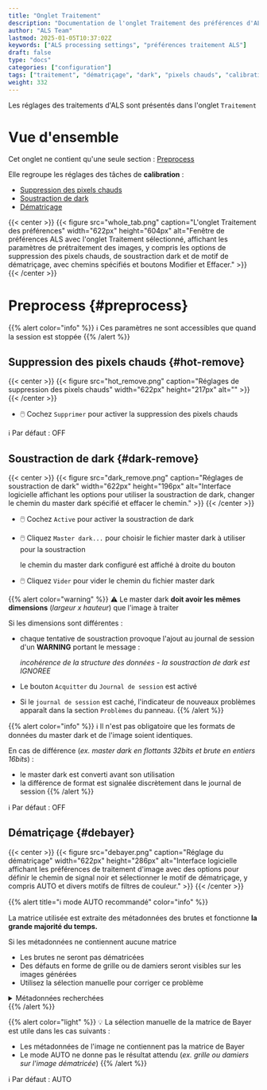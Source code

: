 ```yaml
---
title: "Onglet Traitement"
description: "Documentation de l'onglet Traitement des préférences d'ALS"
author: "ALS Team"
lastmod: 2025-01-05T10:37:02Z
keywords: ["ALS processing settings", "préférences traitement ALS"]
draft: false
type: "docs"
categories: ["configuration"]
tags: ["traitement", "dématriçage", "dark", "pixels chauds", "calibration"]
weight: 332
---
```


Les réglages des traitements d'ALS sont présentés dans l'onglet `Traitement`

<div class="row">
<div class="col-md-6">

# Vue d'ensemble

Cet onglet ne contient qu'une seule section : [Preprocess](#preprocess)

Elle regroupe les réglages des tâches de **calibration** :
- [Suppression des pixels chauds](#hot-remove)
- [Soustraction de dark](#dark-remove)
- [Dématriçage](#debayer)

</div>
<div class="col-md-6 d-flex align-items-center justify-content-center">
{{< center >}}
{{< figure src="whole_tab.png"
caption="L'onglet Traitement des préférences"
width="622px"
height="604px"
alt="Fenêtre de préférences ALS avec l'onglet Traitement sélectionné, affichant les paramètres de prétraitement des images, y compris les options de suppression des pixels chauds, de soustraction dark et de motif de dématriçage, avec chemins spécifiés et boutons Modifier et Effacer." >}}
{{< /center >}}

</div>
</div>

# Preprocess {#preprocess}

{{% alert color="info" %}}
ℹ️ Ces paramètres ne sont accessibles que quand la session est stoppée
{{% /alert %}}

## Suppression des pixels chauds {#hot-remove}

{{< center >}}
{{< figure src="hot_remove.png"
caption="Réglages de suppression des pixels chauds"
width="622px"
height="217px"
alt="" >}}
{{< /center >}}

- 🖱️ Cochez `Supprimer` pour activer la suppression des pixels chauds

ℹ️ Par défaut : OFF

## Soustraction de dark {#dark-remove}

{{< center >}}
{{< figure src="dark_remove.png"
caption="Réglages de soustraction de dark"
width="622px"
height="196px"
alt="Interface logicielle affichant les options pour utiliser la soustraction de dark, changer le chemin du master dark spécifié et effacer le chemin." >}}
{{< /center >}}

- 🖱️ Cochez `Active` pour activer la soustraction de dark
- 🖱️ Cliquez `Master dark...` pour choisir le fichier master dark à utiliser pour la soustraction

  le chemin du master dark configuré est affiché à droite du bouton
- 🖱️ Cliquez `Vider` pour vider le chemin du fichier master dark

{{% alert color="warning" %}}
⚠️ Le master dark **doit avoir les mêmes dimensions** (_largeur x hauteur_) que l'image à traiter

Si les dimensions sont différentes :
- chaque tentative de soustraction provoque l'ajout au journal de session d'un **WARNING** portant le message :

  _incohérence de la structure des données - la soustraction de dark est IGNOREE_
- Le bouton `Acquitter` du `Journal de session` est activé
- Si le `journal de session` est caché, l'indicateur de nouveaux problèmes apparaît dans la section `Problèmes` du
  panneau.
{{% /alert %}}

{{% alert color="info" %}}
ℹ️ Il n'est pas obligatoire que les formats de données du master dark et de l'image soient identiques.

  En cas de différence (_ex. master dark en flottants 32bits et brute en entiers 16bits_) : 
  - le master dark est converti avant son utilisation
  - la différence de format est signalée discrètement dans le journal de session
{{% /alert %}}

ℹ️ Par défaut : OFF

## Dématriçage {#debayer}


{{< center >}}
{{< figure src="debayer.png"
caption="Réglage du dématriçage"
width="622px"
height="286px"
alt="Interface logicielle affichant les préférences de traitement d'image avec des options pour définir le chemin de signal noir et sélectionner le motif de dématriçage, y compris AUTO et divers motifs de filtres de couleur." >}}
{{< /center >}}

{{% alert title="ℹ️ mode AUTO recommandé" color="info" %}}

La matrice utilisée est extraite des métadonnées des brutes et fonctionne **la grande majorité du temps.**

Si les métadonnées ne contiennent aucune matrice
  - Les brutes ne seront pas dématricées
  - Des défauts en forme de grille ou de damiers seront visibles sur les images générées
  - Utilisez la sélection manuelle pour corriger ce problème

<details>
<summary>Métadonnées recherchées</summary>

- Image au format FITS : entête FITS **BAYERPAT**
- Image au format Raw : entête Exif standard
</details>
{{% /alert %}}

{{% alert color="light" %}}
💡 La sélection manuelle de la matrice de Bayer est utile dans les cas suivants :
- Les métadonnées de l'image ne contiennent pas la matrice de Bayer
- Le mode AUTO ne donne pas le résultat attendu (_ex. grille ou damiers sur l'image dématricée_)
{{% /alert %}}

ℹ️ Par défaut : AUTO